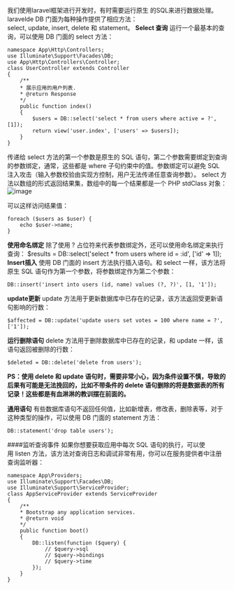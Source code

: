 我们使用laravel框架进行开发时，有时需要运行原生 的SQL来进行数据处理。laravelde DB 门面为每种操作提供了相应方法：select, update, insert, delete 和 statement。
**Select 查询**
运行一个最基本的查询，可以使用 DB 门面的 select 方法：
```
namespace App\Http\Controllers;
use Illuminate\Support\Facades\DB;
use App\Http\Controllers\Controller;
class UserController extends Controller
{
    /**
    * 展示应用的用户列表.
    * @return Response
    */
    public function index()
    {
        $users = DB::select('select * from users where active = ?', [1]);
        return view('user.index', ['users' => $users]);
    }
}
```
传递给 select 方法的第一个参数是原生的 SQL 语句，第二个参数需要绑定到查询的参数绑定，通常，这些都是 where 子句约束中的值。参数绑定可以避免 SQL 注入攻击（输入参数校验由实现方控制，用户无法传递任意查询参数）。
select 方法以数组的形式返回结果集，数组中的每一个结果都是一个 PHP stdClass 对象：
![image](http://upload-images.jianshu.io/upload_images/6943526-44920863bf508b6c?imageMogr2/auto-orient/strip%7CimageView2/2/w/1240)

可以这样访问结果值：
```
foreach ($users as $user) {
    echo $user->name;
}
```
**使用命名绑定**
除了使用 ? 占位符来代表参数绑定外，还可以使用命名绑定来执行查询：
$results = DB::select('select * from users where id = :id', ['id' => 1]);
**Insert插入**
使用 DB 门面的 insert 方法执行插入语句。和 select 一样，该方法将原生 SQL 语句作为第一个参数，将参数绑定作为第二个参数：
```
DB::insert('insert into users (id, name) values (?, ?)', [1, '1']);
```
**update更新**
update 方法用于更新数据库中已存在的记录，该方法返回受更新语句影响的行数：
```
$affected = DB::update('update users set votes = 100 where name = ?', ['1']);
```
**运行删除语句**
delete 方法用于删除数据库中已存在的记录，和 update 一样，该语句返回被删除的行数：
```
$deleted = DB::delete('delete from users');
```
**PS：使用 delete 和 update 语句时，需要非常小心，因为条件设置不慎，导致的后果有可能是无法挽回的，比如不带条件的 delete 语句删除的将是数据表的所有记录！这些都是有血淋淋的教训摆在前面的。**

**通用语句**
有些数据库语句不返回任何值，比如新增表，修改表，删除表等，对于这种类型的操作，可以使用 DB 门面的 statement 方法：
```
DB::statement('drop table users');
```
####监听查询事件
如果你想要获取应用中每次 SQL 语句的执行，可以使用 listen 方法，该方法对查询日志和调试非常有用，你可以在服务提供者中注册查询监听器：
```
namespace App\Providers;
use Illuminate\Support\Facades\DB;
use Illuminate\Support\ServiceProvider;
class AppServiceProvider extends ServiceProvider
{
    /**
    * Bootstrap any application services.
    * @return void
    */
    public function boot()
    {
        DB::listen(function ($query) {
            // $query->sql
            // $query->bindings
            // $query->time
        });
    }
}
```

